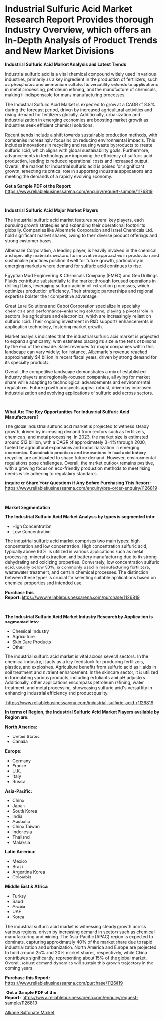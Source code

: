 <p><h1>Industrial Sulfuric Acid Market Research Report Provides thorough Industry Overview, which offers an In-Depth Analysis of Product Trends and New Market Divisions</h1></p><p><strong>Industrial Sulfuric Acid Market Analysis and Latest Trends</strong></p>
<p><p>Industrial sulfuric acid is a vital chemical compound widely used in various industries, primarily as a key ingredient in the production of fertilizers, such as phosphates and ammonium sulfate. Its versatility extends to applications in metal processing, petroleum refining, and the manufacture of chemicals, making it indispensable for many manufacturing processes. </p><p>The Industrial Sulfuric Acid Market is expected to grow at a CAGR of 8.8% during the forecast period, driven by increased agricultural activities and rising demand for fertilizers globally. Additionally, urbanization and industrialization in emerging economies are boosting market growth as industries seek efficient chemical solutions. </p><p>Recent trends include a shift towards sustainable production methods, with companies increasingly focusing on reducing environmental impacts. This includes innovations in recycling and reusing waste byproducts to create sulfuric acid, which aligns with global sustainability goals. Furthermore, advancements in technology are improving the efficiency of sulfuric acid production, leading to reduced operational costs and increased output. Overall, the market for industrial sulfuric acid is poised for significant growth, reflecting its critical role in supporting industrial applications and meeting the demands of a rapidly evolving economy.</p></p>
<p><strong>Get a Sample PDF of the Report:&nbsp;</strong> <a href="https://www.reliablebusinessarena.com/enquiry/request-sample/1126819?utm_campaign=3062&utm_medium=2&utm_source=Github&utm_content=ia&utm_term=01042025&utm_id=industrial-sulfuric-acid">https://www.reliablebusinessarena.com/enquiry/request-sample/1126819</a></p>
<p>&nbsp;</p>
<p><strong>Industrial Sulfuric Acid Major Market Players</strong></p>
<p><p>The industrial sulfuric acid market features several key players, each pursuing growth strategies and expanding their operational footprints globally. Companies like Albemarle Corporation and Israel Chemicals Ltd. hold significant market shares, owing to their diverse product offerings and strong customer bases. </p><p>Albemarle Corporation, a leading player, is heavily involved in the chemical and specialty materials sectors. Its innovative approaches in production and sustainable practices position it well for future growth, particularly in emerging markets where demand for sulfuric acid continues to rise.</p><p>Egyptian Mud Engineering & Chemicals Company (EMEC) and Geo Drillings Fluids contribute substantially to the market through focused operations in drilling fluids, leveraging sulfuric acid in oil extraction processes, which optimizes production efficiency. Their strategic partnerships and regional expertise bolster their competitive advantage.</p><p>Great Lake Solutions and Cabot Corporation specialize in specialty chemicals and performance-enhancing solutions, playing a pivotal role in sectors like agriculture and electronics, which are increasingly reliant on sulfuric acid. Their ongoing investment in R&D supports enhancements in application technology, fostering market growth.</p><p>Market analysis indicates that the industrial sulfuric acid market is projected to expand significantly, with estimates placing its size in the tens of billions by the end of the decade. Sales revenues for major companies within this landscape can vary widely; for instance, Albemarle's revenue reached approximately $4 billion in recent fiscal years, driven by strong demand for its specialty products.</p><p>Overall, the competitive landscape demonstrates a mix of established industry players and regionally-focused companies, all vying for market share while adapting to technological advancements and environmental regulations. Future growth prospects appear robust, driven by increased industrialization and evolving applications of sulfuric acid across sectors.</p></p>
<p>&nbsp;</p>
<p><strong>What Are The Key Opportunities For Industrial Sulfuric Acid Manufacturers?</strong></p>
<p><p>The global industrial sulfuric acid market is projected to witness steady growth, driven by increasing demand from sectors such as fertilizers, chemicals, and metal processing. In 2023, the market size is estimated around $12 billion, with a CAGR of approximately 3-4% through 2030, fueled by agricultural expansions and industrialization in emerging economies. Sustainable practices and innovations in lead acid battery recycling are anticipated to shape future demand. However, environmental regulations pose challenges. Overall, the market outlook remains positive, with a growing focus on eco-friendly production methods to meet rising needs while adhering to regulatory standards.</p></p>
<p><strong>Inquire or Share Your Questions If Any Before Purchasing This Report:</strong> <a href="https://www.reliablebusinessarena.com/enquiry/pre-order-enquiry/1126819?utm_campaign=3062&utm_medium=2&utm_source=Github&utm_content=ia&utm_term=01042025&utm_id=industrial-sulfuric-acid">https://www.reliablebusinessarena.com/enquiry/pre-order-enquiry/1126819</a></p>
<p>&nbsp;</p>
<p><strong>Market Segmentation</strong></p>
<p><strong>The Industrial Sulfuric Acid Market Analysis by types is segmented into:</strong></p>
<p><ul><li>High Concentration</li><li>Low Concentration</li></ul></p>
<p><p>The industrial sulfuric acid market comprises two main types: high concentration and low concentration. High concentration sulfuric acid, typically above 93%, is utilized in various applications such as metal processing, mineral extraction, and battery manufacturing due to its strong dehydrating and oxidizing properties. Conversely, low concentration sulfuric acid, usually below 93%, is commonly used in manufacturing fertilizers, wastewater treatment, and certain chemical processes. The distinction between these types is crucial for selecting suitable applications based on chemical properties and intended use.</p></p>
<p><strong>Purchase this Report:&nbsp;</strong><a href="https://www.reliablebusinessarena.com/purchase/1126819?utm_campaign=3062&utm_medium=2&utm_source=Github&utm_content=ia&utm_term=01042025&utm_id=industrial-sulfuric-acid">https://www.reliablebusinessarena.com/purchase/1126819</a></p>
<p>&nbsp;</p>
<p><strong>The Industrial Sulfuric Acid Market Industry Research by Application is segmented into:</strong></p>
<p><ul><li>Chemical Industry</li><li>Agriculture</li><li>Skin Care Products</li><li>Other</li></ul></p>
<p><p>The industrial sulfuric acid market is vital across several sectors. In the chemical industry, it acts as a key feedstock for producing fertilizers, plastics, and explosives. Agriculture benefits from sulfuric acid as it aids in soil treatment and nutrient enhancement. In the skincare sector, it is utilized in formulating various products, including exfoliants and pH adjusters. Additionally, other applications encompass petroleum refining, water treatment, and metal processing, showcasing sulfuric acid's versatility in enhancing industrial efficiency and product quality.</p></p>
<p><a href="https://www.reliablebusinessarena.com/industrial-sulfuric-acid-r1126819?utm_campaign=3062&utm_medium=2&utm_source=Github&utm_content=ia&utm_term=01042025&utm_id=industrial-sulfuric-acid">&nbsp;https://www.reliablebusinessarena.com/industrial-sulfuric-acid-r1126819</a></p>
<p><strong>In terms of Region, the Industrial Sulfuric Acid Market Players available by Region are:</strong></p>
<p>
    <p> <strong> North America: </strong>
        <ul>
            <li>United States</li>
            <li>Canada</li>
        </ul>
        </p> 
    <p> <strong> Europe: </strong>
        <ul>
            <li>Germany</li>
            <li>France</li>
            <li>U.K.</li>
            <li>Italy</li>
            <li>Russia</li>
        </ul>
        </p> 
    <p> <strong> Asia-Pacific: </strong>
        <ul>
            <li>China</li>
            <li>Japan</li>
            <li>South Korea</li>
            <li>India</li>
            <li>Australia</li>
            <li>China Taiwan</li>
            <li>Indonesia</li>
            <li>Thailand</li>
            <li>Malaysia</li>
        </ul>
        </p> 
    <p> <strong> Latin America: </strong>
        <ul>
            <li>Mexico</li>
            <li>Brazil</li>
            <li>Argentina Korea</li>
            <li>Colombia</li>
        </ul>
        </p> 
    <p> <strong> Middle East & Africa: </strong>
        <ul>
            <li>Turkey</li>
            <li>Saudi</li>
            <li>Arabia</li>
            <li>UAE</li>
            <li>Korea</li>
        </ul>
    </p>
    </p>
<p><p>The industrial sulfuric acid market is witnessing steady growth across various regions, driven by increasing demand in sectors such as chemical manufacturing and mining. The Asia-Pacific (APAC) region is expected to dominate, capturing approximately 40% of the market share due to rapid industrialization and urbanization. North America and Europe are projected to hold around 25% and 20% market shares, respectively, while China contributes significantly, representing about 15% of the global market. Overall, robust demand dynamics will sustain this growth trajectory in the coming years.</p></p>
<p><strong>Purchase this Report: </strong><a href="https://www.reliablebusinessarena.com/purchase/1126819?utm_campaign=3062&utm_medium=2&utm_source=Github&utm_content=ia&utm_term=01042025&utm_id=industrial-sulfuric-acid">https://www.reliablebusinessarena.com/purchase/1126819</a></p>
<p>&nbsp;<strong>Get a Sample PDF of the Report:&nbsp;&nbsp;</strong><a href="https://www.reliablebusinessarena.com/enquiry/request-sample/1126819?utm_campaign=3062&utm_medium=2&utm_source=Github&utm_content=ia&utm_term=01042025&utm_id=industrial-sulfuric-acid">https://www.reliablebusinessarena.com/enquiry/request-sample/1126819</a></p>
<p><strong></strong></p>
<p><p><a href="https://github.com/kaloyhboosh/Market-Research-Report-List-1/blob/main/alkane-sulfonate-market.md?utm_campaign=3062&utm_medium=2&utm_source=Github&utm_content=ia&utm_term=01042025&utm_id=industrial-sulfuric-acid">Alkane Sulfonate Market</a></p></p>